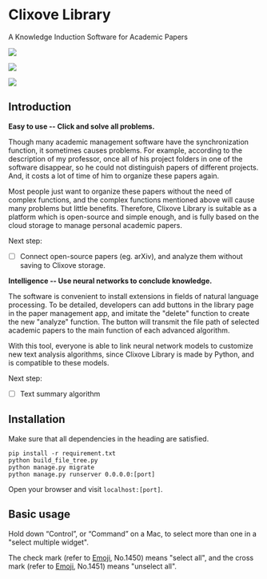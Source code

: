 # Clixove Library

A Knowledge Induction Software for Academic Papers

![](https://img.shields.io/badge/dependencies-bootstrap%205.0.0%20beta2-blue)

![](https://img.shields.io/badge/dependencies-python%203.8-blue)

![](https://img.shields.io/badge/tests-Microsoft%20Edge%2089%20%E2%9C%94-brightgreen)

## Introduction

**Easy to use -- Click and solve all problems.**

Though many academic management software have the synchronization function, it sometimes causes problems. For example, according to the description of my professor, once all of his project folders in one of the software disappear, so he could not distinguish papers of different projects. And, it costs a lot of time of him to organize these papers again.

Most people just want to organize these papers without the need of complex functions, and the complex functions mentioned above will cause many problems but little benefits. Therefore, Clixove Library is suitable as a platform which is open-source and simple enough, and is fully based on the cloud storage to manage personal academic papers.

Next step:

- [ ] Connect open-source papers (eg. arXiv), and analyze them without saving to Clixove storage.

**Intelligence -- Use neural networks to conclude knowledge.**

The software is convenient to install extensions in fields of natural language processing. To be detailed, developers can add buttons in the library page in the paper management app, and imitate the "delete" function to create the new "analyze" function. The button will transmit the file path of selected academic papers to the main function of each advanced algorithm.

With this tool, everyone is able to link neural network models to customize new text analysis algorithms, since Clixove Library is made by Python, and is compatible to these models.

Next step:

- [ ] Text summary algorithm

## Installation

Make sure that all dependencies in the heading are satisfied.

```
pip install -r requirement.txt
python build_file_tree.py
python manage.py migrate
python manage.py runserver 0.0.0.0:[port]
```

Open your browser and visit `localhost:[port]`.

## Basic usage

Hold down “Control”, or “Command” on a Mac, to select more than one in a "select multiple widget".

The check mark (refer to [Emoji](http://www.unicode.org/emoji/charts/full-emoji-list.html#other-symbol), No.1450) means "select all", and the cross mark (refer to [Emoji](http://www.unicode.org/emoji/charts/full-emoji-list.html#other-symbol), No.1451) means "unselect all".

